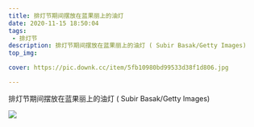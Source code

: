 ```yaml
---
title: 排灯节期间摆放在蓝果丽上的油灯
date: 2020-11-15 18:50:04
tags:
 - 排灯节
description: 排灯节期间摆放在蓝果丽上的油灯 ( Subir Basak/Getty Images)
top_img:

cover: https://pic.downk.cc/item/5fb10980bd99533d38f1d806.jpg

---
```

排灯节期间摆放在蓝果丽上的油灯 ( Subir Basak/Getty Images)

![](https://pic.downk.cc/item/5fb108b713b6a3f6d12101b1.jpg)